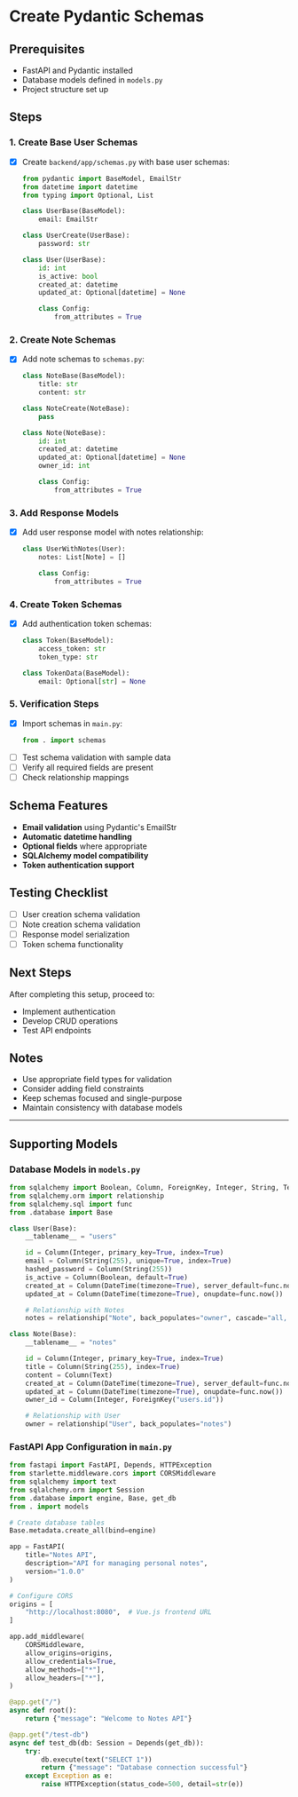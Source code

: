 # Create Pydantic Schemas

## Prerequisites
- FastAPI and Pydantic installed
- Database models defined in `models.py`
- Project structure set up

## Steps

### 1. Create Base User Schemas
- [x] Create `backend/app/schemas.py` with base user schemas:
  ```python
  from pydantic import BaseModel, EmailStr
  from datetime import datetime
  from typing import Optional, List

  class UserBase(BaseModel):
      email: EmailStr

  class UserCreate(UserBase):
      password: str

  class User(UserBase):
      id: int
      is_active: bool
      created_at: datetime
      updated_at: Optional[datetime] = None

      class Config:
          from_attributes = True
  ```

### 2. Create Note Schemas
- [x] Add note schemas to `schemas.py`:
  ```python
  class NoteBase(BaseModel):
      title: str
      content: str

  class NoteCreate(NoteBase):
      pass

  class Note(NoteBase):
      id: int
      created_at: datetime
      updated_at: Optional[datetime] = None
      owner_id: int

      class Config:
          from_attributes = True
  ```

### 3. Add Response Models
- [x] Add user response model with notes relationship:
  ```python
  class UserWithNotes(User):
      notes: List[Note] = []

      class Config:
          from_attributes = True
  ```

### 4. Create Token Schemas
- [x] Add authentication token schemas:
  ```python
  class Token(BaseModel):
      access_token: str
      token_type: str

  class TokenData(BaseModel):
      email: Optional[str] = None
  ```

### 5. Verification Steps
- [x] Import schemas in `main.py`:
  ```python
  from . import schemas
  ```
- [ ] Test schema validation with sample data
- [ ] Verify all required fields are present
- [ ] Check relationship mappings

## Schema Features
- **Email validation** using Pydantic's EmailStr
- **Automatic datetime handling**
- **Optional fields** where appropriate
- **SQLAlchemy model compatibility**
- **Token authentication support**

## Testing Checklist
- [ ] User creation schema validation
- [ ] Note creation schema validation
- [ ] Response model serialization
- [ ] Token schema functionality

## Next Steps
After completing this setup, proceed to:
- Implement authentication
- Develop CRUD operations
- Test API endpoints

## Notes
- Use appropriate field types for validation
- Consider adding field constraints
- Keep schemas focused and single-purpose
- Maintain consistency with database models

---

## Supporting Models

### Database Models in `models.py`
```python
from sqlalchemy import Boolean, Column, ForeignKey, Integer, String, Text, DateTime
from sqlalchemy.orm import relationship
from sqlalchemy.sql import func
from .database import Base

class User(Base):
    __tablename__ = "users"

    id = Column(Integer, primary_key=True, index=True)
    email = Column(String(255), unique=True, index=True)
    hashed_password = Column(String(255))
    is_active = Column(Boolean, default=True)
    created_at = Column(DateTime(timezone=True), server_default=func.now())
    updated_at = Column(DateTime(timezone=True), onupdate=func.now())

    # Relationship with Notes
    notes = relationship("Note", back_populates="owner", cascade="all, delete-orphan")

class Note(Base):
    __tablename__ = "notes"

    id = Column(Integer, primary_key=True, index=True)
    title = Column(String(255), index=True)
    content = Column(Text)
    created_at = Column(DateTime(timezone=True), server_default=func.now())
    updated_at = Column(DateTime(timezone=True), onupdate=func.now())
    owner_id = Column(Integer, ForeignKey("users.id"))

    # Relationship with User
    owner = relationship("User", back_populates="notes")
```

### FastAPI App Configuration in `main.py`
```python
from fastapi import FastAPI, Depends, HTTPException
from starlette.middleware.cors import CORSMiddleware
from sqlalchemy import text
from sqlalchemy.orm import Session
from .database import engine, Base, get_db
from . import models

# Create database tables
Base.metadata.create_all(bind=engine)

app = FastAPI(
    title="Notes API",
    description="API for managing personal notes",
    version="1.0.0"
)

# Configure CORS
origins = [
    "http://localhost:8080",  # Vue.js frontend URL
]

app.add_middleware(
    CORSMiddleware,
    allow_origins=origins,
    allow_credentials=True,
    allow_methods=["*"],
    allow_headers=["*"],
)

@app.get("/")
async def root():
    return {"message": "Welcome to Notes API"}

@app.get("/test-db")
async def test_db(db: Session = Depends(get_db)):
    try:
        db.execute(text("SELECT 1"))
        return {"message": "Database connection successful"}
    except Exception as e:
        raise HTTPException(status_code=500, detail=str(e))
```
```
